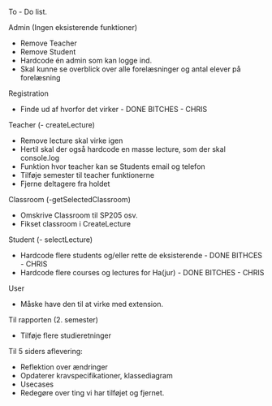 To - Do list. 

Admin
(Ingen eksisterende funktioner)
- Remove Teacher
- Remove Student 
- Hardcode én admin som kan logge ind. 
- Skal kunne se overblick over alle forelæsninger og antal elever på forelæsning

Registration
- Finde ud af hvorfor det virker - DONE BITCHES - CHRIS 

Teacher 
(- createLecture)
- Remove lecture skal virke igen 
- Hertil skal der også hardcode en masse lecture, som der skal console.log 
- Funktion hvor teacher kan se Students email og telefon
- Tilføje semester til teacher funktionerne 
- Fjerne deltagere fra holdet 

Classroom
(-getSelectedClassroom)
- Omskrive Classroom til SP205 osv. 
- Fikset classroom i CreateLecture 

Student 
(- selectLecture)
- Hardcode flere students og/eller rette de eksisterende - DONE BITHCES - CHRIS
- Hardcode flere courses og lectures for Ha(jur) - DONE BITCHES - CHRIS

User 
- Måske have den til at virke med extension. 



Til rapporten (2. semester)
- Tilføje flere studieretninger 


Til 5 siders aflevering: 
- Reflektion over ændringer
- Opdaterer kravspecifikationer, klassediagram
- Usecases
- Redegøre over ting vi har tilføjet og fjernet. 